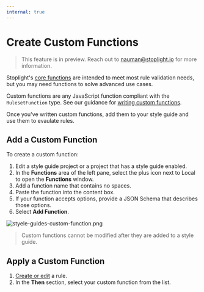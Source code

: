 ```yaml
---
internal: true
---
```


# Create Custom Functions

<!-- theme: info -->
<!--Shared style guides are available on the **Professional** and **Enterprise** plans.--> 

> This feature is in preview. Reach out to nauman@stoplight.io for more information.

Stoplight's [core functions](https://meta.stoplight.io/docs/spectral/ZG9jOjExNg-core-functions) are intended to meet most rule validation needs, but you may need functions to solve advanced use cases.

Custom functions are any JavaScript function compliant with the `RulesetFunction` type. See our guidance for [writing custom functions](https://meta.stoplight.io/docs/spectral/ZG9jOjI1MTkw-custom-functions#writing-functions).

Once you've written custom functions, add them to your style guide and use them to evaulate rules.

## Add a Custom Function

To create a custom function:

1. Edit a style guide project or a project that has a style guide enabled.
2. In the **Functions** area of the left pane, select the plus icon next to Local to open the **Functions** window.
3. Add a function name that contains no spaces.
4. Paste the function into the content box.
5. If your function accepts options, provide a JSON Schema that describes those options.
6. Select **Add Function**.

![styele-guides-custom-function.png](https://stoplight.io/api/v1/projects/cHJqOjI/images/JmDIoEzLPOo)

> Custom functions cannot be modified after they are added to a style guide.

## Apply a Custom Function

1. [Create or edit](c-create-rules.md) a rule.
2. In the **Then** section, select your custom function from the list.
